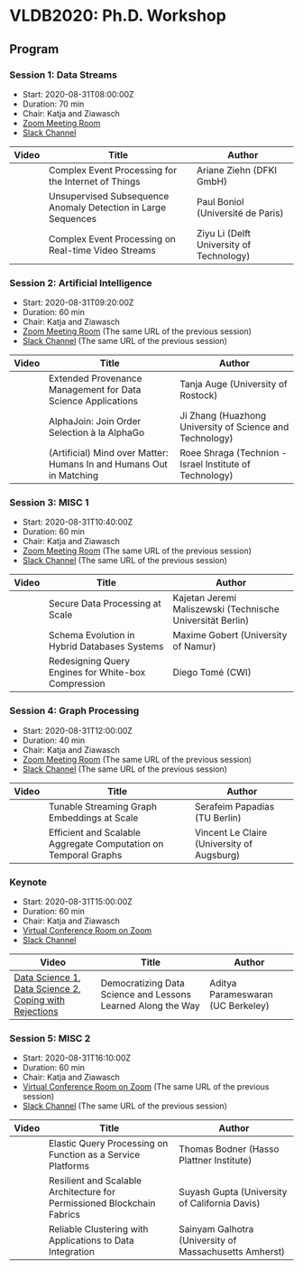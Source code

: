 # VLDB2020: Ph.D. Workshop

## Program

### Session 1: Data Streams 

* Start: <span class="timeUTC">2020-08-31T08:00:00Z</span>
* Duration: 70 min
* Chair: Katja and Ziawasch
* [Zoom Meeting Room](https://tokyo.vldb2020.org/?tg=session&go=conference&id=id!W1_5)
* [Slack Channel](https://tokyo.vldb2020.org/?tg=session&go=chat&id=id!W1_5)
 
| Video |  Title   | Author   |
| ----- | -------- | -------- |
| [<i class="fab fa-youtube"></i>](https://tokyo.vldb2020.org/?tg=paper&go=video&id=pid!W1_5-1) | Complex Event Processing for the Internet of Things     | Ariane Ziehn (DFKI GmbH)     |
| [<i class="fab fa-youtube"></i>](https://tokyo.vldb2020.org/?tg=paper&go=video&id=pid!W1_5-2) | Unsupervised Subsequence Anomaly Detection in Large Sequences     | Paul Boniol (Université de Paris)     |
| [<i class="fab fa-youtube"></i>](https://tokyo.vldb2020.org/?tg=paper&go=video&id=pid!W1_5-3) | Complex Event Processing on Real-time Video Streams     | Ziyu Li (Delft University of Technology)     |

 
### Session 2: Artificial Intelligence
 
* Start: <span class="timeUTC">2020-08-31T09:20:00Z</span>
* Duration: 60 min
* Chair: Katja and Ziawasch
* [Zoom Meeting Room](https://tokyo.vldb2020.org/?tg=session&go=conference&id=id!W1_5) (The same URL of the previous session)
* [Slack Channel](https://tokyo.vldb2020.org/?tg=session&go=chat&id=id!W1_5) (The same URL of the previous session)

| Video |  Title   | Author   |
| ----- | -------- | -------- |
| [<i class="fab fa-youtube"></i>](https://tokyo.vldb2020.org/?tg=paper&go=video&id=pid!W1_5-4) | Extended Provenance Management for Data Science Applications     | Tanja Auge (University of Rostock)     |
| [<i class="fab fa-youtube"></i>](https://tokyo.vldb2020.org/?tg=paper&go=video&id=pid!W1_5-5) | AlphaJoin: Join Order Selection à la AlphaGo     | Ji Zhang (Huazhong University of Science and Technology)     |
| [<i class="fab fa-youtube"></i>](https://tokyo.vldb2020.org/?tg=paper&go=video&id=pid!W1_5-6) | (Artificial) Mind over Matter: Humans In and Humans Out in Matching     | Roee Shraga (Technion - Israel Institute of Technology)     |

### Session 3: MISC 1
 
* Start: <span class="timeUTC">2020-08-31T10:40:00Z</span>
* Duration: 60 min
* Chair: Katja and Ziawasch
* [Zoom Meeting Room](https://tokyo.vldb2020.org/?tg=session&go=conference&id=id!W1_5) (The same URL of the previous session)
* [Slack Channel](https://tokyo.vldb2020.org/?tg=session&go=chat&id=id!W1_5) (The same URL of the previous session)
 
| Video |  Title   | Author   |
| ----- | -------- | -------- |
| [<i class="fab fa-youtube"></i>](https://tokyo.vldb2020.org/?tg=paper&go=video&id=pid!W1_5-7) | Secure Data Processing at Scale     | Kajetan Jeremi Maliszewski (Technische Universität Berlin)     |
| [<i class="fab fa-youtube"></i>](https://tokyo.vldb2020.org/?tg=paper&go=video&id=pid!W1_5-8) | Schema Evolution in Hybrid Databases Systems     | Maxime Gobert (University of Namur)     |
| [<i class="fab fa-youtube"></i>](https://tokyo.vldb2020.org/?tg=paper&go=video&id=pid!W1_5-9) | Redesigning Query Engines for White-box Compression     | Diego Tomé (CWI)     |

### Session 4: Graph Processing

* Start: <span class="timeUTC">2020-08-31T12:00:00Z</span>
* Duration: 40 min
* Chair: Katja and Ziawasch
* [Zoom Meeting Room](https://tokyo.vldb2020.org/?tg=session&go=conference&id=id!W1_5) (The same URL of the previous session)
* [Slack Channel](https://tokyo.vldb2020.org/?tg=session&go=chat&id=id!W1_5) (The same URL of the previous session)

| Video |  Title   | Author   |
| ----- | -------- | -------- |
| [<i class="fab fa-youtube"></i>](https://tokyo.vldb2020.org/?tg=paper&go=video&id=pid!W1_5-10) | Tunable Streaming Graph Embeddings at Scale     | Serafeim Papadias (TU Berlin)     |
| [<i class="fab fa-youtube"></i>](https://tokyo.vldb2020.org/?tg=paper&go=video&id=pid!W1_5-11) | Efficient and Scalable Aggregate Computation on Temporal Graphs     | Vincent Le Claire (University of Augsburg)     |

### Keynote

* Start: <span class="timeUTC">2020-08-31T15:00:00Z</span>
* Duration: 60 min
* Chair: Katja and Ziawasch
* [Virtual Conference Room on Zoom](https://tokyo.vldb2020.org/?tg=session&go=conference&id=id!W2_5)
* [Slack Channel](https://tokyo.vldb2020.org/?tg=session&go=chat&id=id!W2_5)

| Video |  Title   | Author   |
| ----- | -------- | -------- |
| [Data Science 1](https://www.loom.com/share/fcc5058d8893481da43d0e84db02ba8b), [Data Science 2](https://www.loom.com/share/e5e90461f17e48c6be6f0f4f285e3891), [Coping with Rejections](https://www.loom.com/share/89bfb10668d94595b265a156126474a5) | Democratizing Data Science and Lessons Learned Along the Way   | Aditya Parameswaran (UC Berkeley)     |

### Session 5: MISC 2

* Start: <span class="timeUTC">2020-08-31T16:10:00Z</span>
* Duration: 60 min
* Chair: Katja and Ziawasch
* [Virtual Conference Room on Zoom](https://tokyo.vldb2020.org/?tg=session&go=conference&id=id!W2_5) (The same URL of the previous session)
* [Slack Channel](https://tokyo.vldb2020.org/?tg=session&go=chat&id=id!W2_5) (The same URL of the previous session)

| Video |  Title   | Author   |
| ----- | -------- | -------- |
| [<i class="fab fa-youtube"></i>](https://tokyo.vldb2020.org/?tg=paper&go=video&id=pid!W2_5-2) | Elastic Query Processing on Function as a Service Platforms     | Thomas Bodner (Hasso Plattner Institute)     |
| [<i class="fab fa-youtube"></i>](https://tokyo.vldb2020.org/?tg=paper&go=video&id=pid!W2_5-3) | Resilient and Scalable Architecture for Permissioned Blockchain Fabrics     | Suyash Gupta (University of California Davis)     |
| [<i class="fab fa-youtube"></i>](https://tokyo.vldb2020.org/?tg=paper&go=video&id=pid!W2_5-4) | Reliable Clustering with Applications to  Data Integration     | Sainyam Galhotra (University of Massachusetts Amherst)     |
